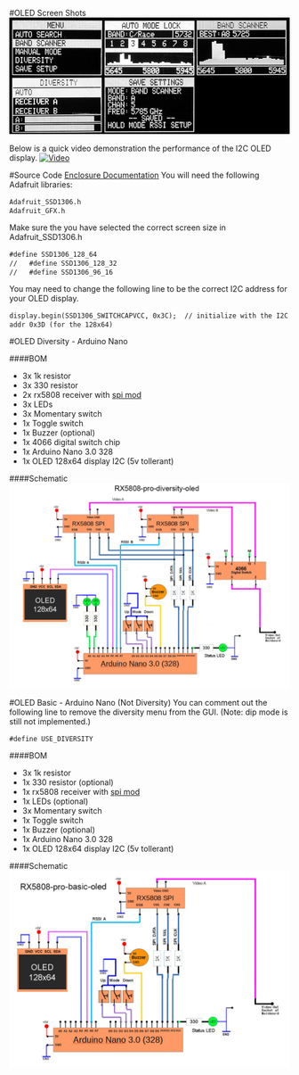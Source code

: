 #OLED Screen Shots
![alt text](img/screens-oled.jpg)

Below is a quick video demonstration the performance of the I2C OLED display.
[![Video](http://img.youtube.com/vi/I4wZWitvHXw/0.jpg)](http://www.youtube.com/watch?v=I4wZWitvHXw)

#Source Code
[Enclosure Documentation](../src/rx5808-pro-diversity-oled/rx5808-pro-diversity-oled.ino)
You will need the following Adafruit libraries:
```
Adafruit_SSD1306.h
Adafruit_GFX.h
```

Make sure the you have selected the correct screen size in Adafruit_SSD1306.h
```
#define SSD1306_128_64
//   #define SSD1306_128_32
//   #define SSD1306_96_16
```

You may need to change the following line to be the correct I2C address for your OLED display.
```
display.begin(SSD1306_SWITCHCAPVCC, 0x3C);  // initialize with the I2C addr 0x3D (for the 128x64)
```

#OLED Diversity - Arduino Nano

####BOM
- 3x 1k resistor
- 3x 330 resistor
- 2x rx5808 receiver with [spi mod](rx5808-spi-mod.md)
- 3x LEDs
- 3x Momentary switch
- 1x Toggle switch
- 1x Buzzer (optional)
- 1x 4066 digital switch chip
- 1x Arduino Nano 3.0 328
- 1x OLED 128x64 display I2C (5v tollerant)

####Schematic
![alt text](img/rx5808-pro-diversity-schematic-simple-oled.jpg)

#OLED Basic - Arduino Nano (Not Diversity)
You can comment out the following line to remove the diversity menu from the GUI. (Note: dip mode is still not implemented.)
```
#define USE_DIVERSITY
```

####BOM
- 3x 1k resistor
- 1x 330 resistor (optional)
- 1x rx5808 receiver with [spi mod](rx5808-spi-mod.md)
- 1x LEDs (optional)
- 3x Momentary switch
- 1x Toggle switch
- 1x Buzzer (optional)
- 1x Arduino Nano 3.0 328
- 1x OLED 128x64 display I2C (5v tollerant)

####Schematic
![alt text](img/rx5808-pro-original-schematic-oled.jpg)

